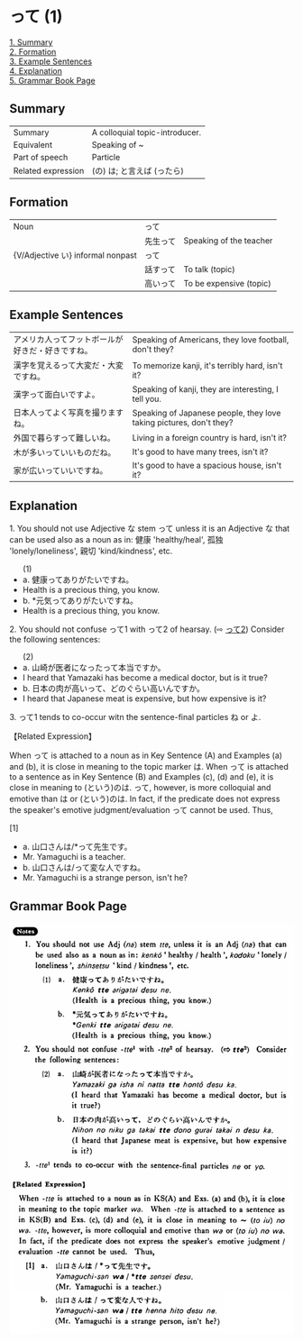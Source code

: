 # って (1)

[1. Summary](#summary)<br>
[2. Formation](#formation)<br>
[3. Example Sentences](#example-sentences)<br>
[4. Explanation](#explanation)<br>
[5. Grammar Book Page](#grammar-book-page)<br>


## Summary

<table><tr>   <td>Summary</td>   <td>A colloquial topic-introducer.</td></tr><tr>   <td>Equivalent</td>   <td>Speaking of ~</td></tr><tr>   <td>Part of speech</td>   <td>Particle</td></tr><tr>   <td>Related expression</td>   <td>(の) は; と言えば (ったら)</td></tr></table>

## Formation

<table class="table"> <tbody><tr class="tr head"> <td class="td"><span class="bold"><span>Noun</span></span></td> <td class="td"><span class="concept">って</span> </td> <td class="td"><span>&nbsp;</span></td> </tr> <tr class="tr"> <td class="td"><span>&nbsp;</span></td> <td class="td"><span>先生<span class="concept">って</span></span> </td> <td class="td"><span>Speaking of the teacher</span></td> </tr> <tr class="tr head"> <td class="td"><span class="bold"><span>{V/Adjective い} informal    nonpast</span></span></td> <td class="td"><span class="concept">って</span> </td> <td class="td"><span>&nbsp;</span></td> </tr> <tr class="tr"> <td class="td"><span>&nbsp;</span></td> <td class="td"><span>話す<span class="concept">って</span></span> </td> <td class="td"><span>To talk (topic)</span> </td> </tr> <tr class="tr"> <td class="td"><span>&nbsp;</span></td> <td class="td"><span>高い<span class="concept">って</span></span> </td> <td class="td"><span>To be expensive (topic)</span> </td> </tr></tbody></table>

## Example Sentences

<table><tr>   <td>アメリカ人ってフットボールが好きだ・好きですね。</td>   <td>Speaking of Americans, they love football, don't they?</td></tr><tr>   <td>漢字を覚えるって大変だ・大変ですね。</td>   <td>To memorize kanji, it's terribly hard, isn't it?</td></tr><tr>   <td>漢字って面白いですよ。</td>   <td>Speaking of kanji, they are interesting, I tell you.</td></tr><tr>   <td>日本人ってよく写真を撮りますね。</td>   <td>Speaking of Japanese people, they love taking pictures, don't they?</td></tr><tr>   <td>外国で暮らすって難しいね。</td>   <td>Living in a foreign country is hard, isn't it?</td></tr><tr>   <td>木が多いっていいものだね。</td>   <td>It's good to have many trees, isn't it?</td></tr><tr>   <td>家が広いっていいですね。</td>   <td>It's good to have a spacious house, isn't it?</td></tr></table>

## Explanation

<p>1. You should not use Adjective な stem <span class="cloze">って</span> unless it is an Adjective な that can be used also as a noun as in: 健康 'healthy/heal', 孤独 'lonely/loneliness', 親切 'kind/kindness', etc.</p>  <ul>(1) <li>a. 健康<span class="cloze">って</span>ありがたいですね。</li> <li>Health is a precious thing, you know.</li> <div class="divide"></div> <li>b. *元気<span class="cloze">って</span>ありがたいですね。</li> <li>Health is a precious thing, you know.</li> </ul>  <p>2. You should not confuse <span class="cloze">って</span>1 with って2 of hearsay. (⇨ <a href="#㊦ って (2)">って2</a>) Consider the following sentences:</p>  <ul>(2) <li>a. 山崎が医者になったって本当ですか。</li> <li>I heard that Yamazaki has become a medical doctor, but is it true?</li> <div class="divide"></div> <li>b. 日本の肉が高い<span class="cloze">って</span>、どのぐらい高いんですか。</li> <li>I heard that Japanese meat is expensive, but how expensive is it?</li> </ul>  <p>3. <span class="cloze">って</span>1 tends to co-occur witn the sentence-final particles ね or よ.</p>  <p>【Related Expression】</p>  <p>When <span class="cloze">って</span> is attached to a noun as in Key Sentence (A) and Examples (a) and (b), it is close in meaning to the topic marker は. When <span class="cloze">って</span> is attached to a sentence as in Key Sentence (B) and Examples (c), (d) and (e), it is close in meaning to  (という)のは. <span class="cloze">って</span>, however, is more colloquial and emotive than は or (という)のは. In fact, if the predicate does not express the speaker's emotive judgment/evaluation <span class="cloze">って</span> cannot be used. Thus,</p>  <p>[1]</p>  <ul> <li>a. 山口さんは/*<span class="cloze">って</span>先生です。</li> <li>Mr. Yamaguchi is a teacher.</li> <div class="divide"></div> <li>b. 山口さんは/<span class="cloze">って</span>変な人ですね。</li> <li>Mr. Yamaguchi is a strange person, isn't he?</li> </ul>

## Grammar Book Page

![](../img/Basicって.png)

